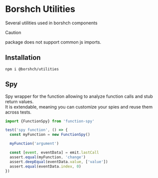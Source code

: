# Borshch Utilities
Several utilities used in borshch components

>[!CAUTION]
>package does not support common js imports.

## Installation
```
npm i @borshch/utilities
```

## Spy
Spy wrapper for the function allowing to analyze function calls and stub return values.
<br>
It is extendable, meaning you can customize your spies and reuse them across tests.

```javascript
import {FunctionSpy} from 'function-spy'

test('spy function', () => {
  const myFunction = new FunctionSpy()

  myFunction('argument')

  const [event, eventData] = emit.lastCall
  assert.equal(myFunction, 'change')
  assert.deepEqual(eventData.value, ['value'])
  assert.equal(eventData.index, 0)
})

```